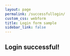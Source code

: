 ```yaml
---
layout: page
permalink: /successfullogin/
custom_css: webform
title: Login form sample
sidebar_link: false
---
```



## Login successful!
